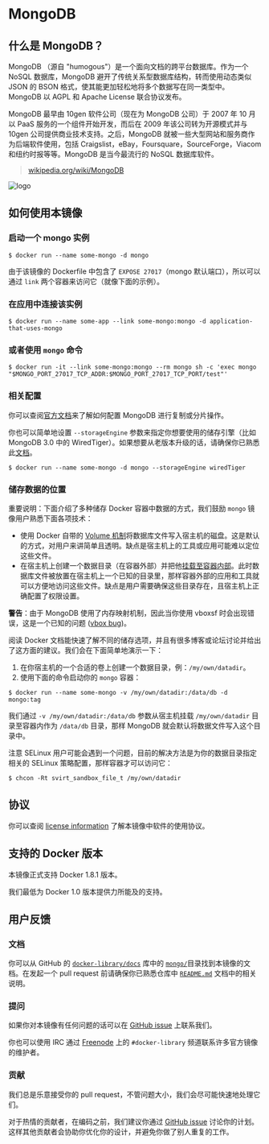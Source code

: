 # MongoDB

## 什么是 MongoDB？

MongoDB （源自 "humogous"）是一个面向文档的跨平台数据库。作为一个 NoSQL 数据库，MongoDB 避开了传统关系型数据库结构，转而使用动态类似 JSON 的 BSON 格式，使其能更加轻松地将多个数据写在同一类型中。MongoDB 以 AGPL 和 Apache License 联合协议发布。

MongoDB 最早由 10gen 软件公司（现在为 MongoDB 公司）于 2007 年 10 月以 PaaS 服务的一个组件开始开发，而后在 2009 年该公司转为开源模式并与 10gen 公司提供商业技术支持。之后，MongoDB 就被一些大型网站和服务商作为后端软件使用，包括 Craigslist，eBay，Foursquare，SourceForge，Viacom 和纽约时报等等。MongoDB 是当今最流行的 NoSQL 数据库软件。

> [wikipedia.org/wiki/MongoDB](https://en.wikipedia.org/wiki/MongoDB)

![logo](https://raw.githubusercontent.com/docker-library/docs/master/mongo/logo.png)

## 如何使用本镜像

### 启动一个 mongo 实例

```console
$ docker run --name some-mongo -d mongo
```

由于该镜像的 Dockerfile 中包含了 `EXPOSE 27017`（mongo 默认端口），所以可以通过 `link` 两个容器来访问它（就像下面的示例）。

### 在应用中连接该实例

```console
$ docker run --name some-app --link some-mongo:mongo -d application-that-uses-mongo
```

### 或者使用 `mongo` 命令

```console
$ docker run -it --link some-mongo:mongo --rm mongo sh -c 'exec mongo "$MONGO_PORT_27017_TCP_ADDR:$MONGO_PORT_27017_TCP_PORT/test"'
```

### 相关配置

你可以查阅[官方文档](http://docs.mongodb.org/manual/)来了解如何配置 MongoDB 进行复制或分片操作。

你也可以简单地设置 `--storageEngine` 参数来指定你想要使用的储存引擎（比如 MongoDB 3.0 中的 WiredTiger）。如果想要从老版本升级的话，请确保你已熟悉此[文档](http://docs.mongodb.org/manual/release-notes/3.0-upgrade/#change-storage-engine-to-wiredtiger)。

```console
$ docker run --name some-mongo -d mongo --storageEngine wiredTiger
```

### 储存数据的位置

重要说明：下面介绍了多种储存 Docker 容器中数据的方式，我们鼓励 `mongo` 镜像用户熟悉下面各项技术：

- 使用 Docker 自带的 [Volume 机制](https://docs.docker.com/userguide/dockervolumes/#adding-a-data-volume)将数据库文件写入宿主机的磁盘。这是默认的方式，对用户来讲简单且透明。缺点是宿主机上的工具或应用可能难以定位这些文件。
- 在宿主机上创建一个数据目录（在容器外部）并把他[挂载至容器内部](https://docs.docker.com/userguide/dockervolumes/#mount-a-host-directory-as-a-data-volume)。此时数据库文件被放置在宿主机上一个已知的目录里，那样容器外部的应用和工具就可以方便地访问这些文件。缺点是用户需要确保这些目录存在，且宿主机上正确配置了权限设置。

**警告**：由于 MongoDB 使用了内存映射机制，因此当你使用 vboxsf 时会出现错误，这是一个已知的问题 ([vbox bug](https://www.virtualbox.org/ticket/819))。

阅读 Docker 文档能快速了解不同的储存选项，并且有很多博客或论坛讨论并给出了这方面的建议。我们会在下面简单地演示一下：

1. 在你宿主机的一个合适的卷上创建一个数据目录，例：`/my/own/datadir`。
2. 使用下面的命令启动你的 `mongo` 容器：

```console
$ docker run --name some-mongo -v /my/own/datadir:/data/db -d mongo:tag
```

我们通过 `-v /my/own/datadir:/data/db` 参数从宿主机挂载 `/my/own/datadir` 目录至容器内作为 `/data/db` 目录，那样 MongoDB 就会默认将数据文件写入这个目录中。

注意 SELinux 用户可能会遇到一个问题，目前的解决方法是为你的数据目录指定相关的 SELinux 策略配置，那样容器才可以访问它：

```console
$ chcon -Rt svirt_sandbox_file_t /my/own/datadir
```

## 协议

你可以查阅 [license information](https://github.com/mongodb/mongo/blob/7c3cfac300cfcca4f73f1c3b18457f0f8fae3f69/README#L71) 了解本镜像中软件的使用协议。

## 支持的 Docker 版本

本镜像正式支持 Docker 1.8.1 版本。

我们最低为 Docker 1.0 版本提供力所能及的支持。

## 用户反馈

### 文档

你可以从 GitHub 的 [`docker-library/docs`](https://github.com/docker-library/docs) 库中的 [`mongo/`](https://github.com/docker-library/docs/tree/master/mongo)目录找到本镜像的文档。在发起一个 pull request 前请确保你已熟悉仓库中 [`README.md`](https://github.com/docker-library/docs/blob/master/README.md) 文档中的相关说明。

### 提问

如果你对本镜像有任何问题的话可以在 [GitHub issue](https://github.com/docker-library/mongo/issues) 上联系我们。

你也可以使用 IRC 通过 [Freenode](https://freenode.net) 上的 `#docker-library` 频道联系许多官方镜像的维护者。

### 贡献

我们总是乐意接受你的 pull request，不管问题大小，我们会尽可能快速地处理它们。

对于热情的贡献者，在编码之前，我们建议你通过 [GitHub issue](https://github.com/docker-library/mysql/issues) 讨论你的计划。这样其他贡献者会协助你优化你的设计，并避免你做了别人重复的工作。


